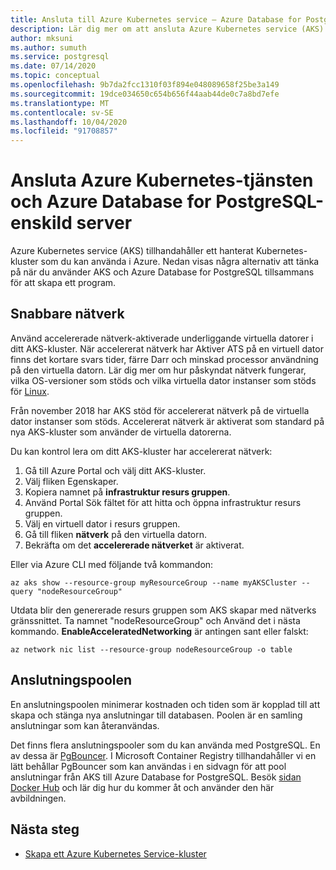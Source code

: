 ```yaml
---
title: Ansluta till Azure Kubernetes service – Azure Database for PostgreSQL-enskild server
description: Lär dig mer om att ansluta Azure Kubernetes service (AKS) med Azure Database for PostgreSQL-enskild server
author: mksuni
ms.author: sumuth
ms.service: postgresql
ms.date: 07/14/2020
ms.topic: conceptual
ms.openlocfilehash: 9b7da2fcc1310f03f894e048089658f25be3a149
ms.sourcegitcommit: 19dce034650c654b656f44aab44de0c7a8bd7efe
ms.translationtype: MT
ms.contentlocale: sv-SE
ms.lasthandoff: 10/04/2020
ms.locfileid: "91708857"
---
```

# <a name="connecting-azure-kubernetes-service-and-azure-database-for-postgresql---single-server"></a>Ansluta Azure Kubernetes-tjänsten och Azure Database for PostgreSQL-enskild server

Azure Kubernetes service (AKS) tillhandahåller ett hanterat Kubernetes-kluster som du kan använda i Azure. Nedan visas några alternativ att tänka på när du använder AKS och Azure Database for PostgreSQL tillsammans för att skapa ett program.


## <a name="accelerated-networking"></a>Snabbare nätverk
Använd accelererade nätverk-aktiverade underliggande virtuella datorer i ditt AKS-kluster. När accelererat nätverk har Aktiver ATS på en virtuell dator finns det kortare svars tider, färre Darr och minskad processor användning på den virtuella datorn. Lär dig mer om hur påskyndat nätverk fungerar, vilka OS-versioner som stöds och vilka virtuella dator instanser som stöds för [Linux](../virtual-network/create-vm-accelerated-networking-cli.md).

Från november 2018 har AKS stöd för accelererat nätverk på de virtuella dator instanser som stöds. Accelererat nätverk är aktiverat som standard på nya AKS-kluster som använder de virtuella datorerna.

Du kan kontrol lera om ditt AKS-kluster har accelererat nätverk:
1. Gå till Azure Portal och välj ditt AKS-kluster.
2. Välj fliken Egenskaper.
3. Kopiera namnet på **infrastruktur resurs gruppen**.
4. Använd Portal Sök fältet för att hitta och öppna infrastruktur resurs gruppen.
5. Välj en virtuell dator i resurs gruppen.
6. Gå till fliken **nätverk** på den virtuella datorn.
7. Bekräfta om det **accelererade nätverket** är aktiverat.

Eller via Azure CLI med följande två kommandon:
```azurecli
az aks show --resource-group myResourceGroup --name myAKSCluster --query "nodeResourceGroup"
```
Utdata blir den genererade resurs gruppen som AKS skapar med nätverks gränssnittet. Ta namnet "nodeResourceGroup" och Använd det i nästa kommando. **EnableAcceleratedNetworking** är antingen sant eller falskt:
```azurecli
az network nic list --resource-group nodeResourceGroup -o table
```


## <a name="connection-pooling"></a>Anslutningspoolen
En anslutningspoolen minimerar kostnaden och tiden som är kopplad till att skapa och stänga nya anslutningar till databasen. Poolen är en samling anslutningar som kan återanvändas. 

Det finns flera anslutningspooler som du kan använda med PostgreSQL. En av dessa är [PgBouncer](https://pgbouncer.github.io/). I Microsoft Container Registry tillhandahåller vi en lätt behållar PgBouncer som kan användas i en sidvagn för att pool anslutningar från AKS till Azure Database for PostgreSQL. Besök [sidan Docker Hub](https://hub.docker.com/r/microsoft/azureossdb-tools-pgbouncer/) och lär dig hur du kommer åt och använder den här avbildningen. 


## <a name="next-steps"></a>Nästa steg
-  [Skapa ett Azure Kubernetes Service-kluster](../aks/kubernetes-walkthrough.md)
